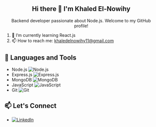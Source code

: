 <h2 align="center">Hi there 👋 I'm Khaled El-Nowihy</h2>
<p align="center">Backend developer passionate about Node.js. Welcome to my GitHub profile!</p>

1. 🌱 I’m currently learning React.js
2. 📫 How to reach me: khaledelnowihy11@gmail.com

## 🚀 Languages and Tools

- Node.js ![Node.js](https://img.shields.io/badge/Node.js-339933?style=for-the-badge&logo=node.js&logoColor=white)
- Express.js ![Express.js](https://img.shields.io/badge/Express.js-000000?style=for-the-badge&logo=express&logoColor=white)
- MongoDB ![MongoDB](https://img.shields.io/badge/MongoDB-47A248?style=for-the-badge&logo=mongodb&logoColor=white)
- JavaScript ![JavaScript](https://img.shields.io/badge/JavaScript-F7DF1E?style=for-the-badge&logo=javascript&logoColor=black)
- Git ![Git](https://img.shields.io/badge/Git-F05032?style=for-the-badge&logo=git&logoColor=white)

## 📫 Let's Connect

- [![LinkedIn](https://img.shields.io/badge/LinkedIn-Connect-blue?style=for-the-badge&logo=linkedin)](https://www.linkedin.com/in/khaled-elnowihy-ab6b92241/)

